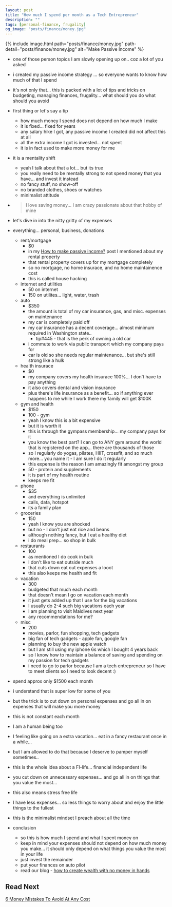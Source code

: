 ```yaml
---
layout: post
title: "How much I spend per month as a Tech Entrepreneur"
description: ""
tags: [personal-finance, frugality]
og_image: "posts/finance/money.jpg"
---
```


{% include image.html path="posts/finance/money.jpg" path-detail="posts/finance/money.jpg" alt="Make Passive Income" %}


- one of those person topics I am slowly opening up on.. coz a lot of you asked
- i created my passive income strategy <link here>... so everyone wants to know how much of that I spend
- it's not only that... this is packed with a lot of tips and tricks on budgeting, managing finances, frugality... what should you do what should you avoid


- first thing or let's say a tip
  - how much money I spend does not depend on how much I make
  - it is fixed... fixed for years
  - any salary hike I got, any passive income I created did not affect this at all
  - all the extra income I got is invested... not spent
  - it is in fact used to make more money for me
- it is a mentality shift  
  - yeah I talk about that a lot... but its true    
  - you really need to be mentally strong to not spend money that you have... and invest it instead 
  - no fancy stuff, no show-off
  - no branded clothes, shoes or watches
  - minimalist attitude

- > I love saving money... I am crazy passionate about that hobby of mine 

- let's dive in into the nitty gritty of my expenses
- everything... personal, business, donations
  - rent/mortgage
    - $0
    - in my [How to make passive income?](http://ngninja.com/posts/how-to-make-passive-income) post I mentioned about my rental property 
    - that rental property covers up for my mortgage completely
    - so no mortgage, no home insurace, and no home maintainence cost
    - this is called house hacking <link>
  - internet and utilities
    - 50 on internet
    - 150 on utilites... light, water, trash 
  - auto
    - $350
    - the amount is total of my car insurance, gas, and misc. expenses on maintenance
    - my car is completely paid off
    - my car insurance has a decent coverage... almost minimum required in Washington state..
      - tip#445 - that is the perk of owning a old car
    - i commute to work via public transport which my company pays for
    - car is old so she needs regular maintenance... but she's still strong like a hulk
  - health insurace
    - $0
    - my company covers my health insurace 100%... I don't have to pay anything
    - it also covers dental and vision insurance
    - plus there's life insurance as a benefit... so if anything ever happens to me while I work there my family will get $100K
  - gym and health
    - $150
    - 100 - gym
    - yeah I know this is a bit expensive
    - but it is worth it
    - this is through the gympass membership... my company pays for it
    - you know the best part? I can go to ANY gym around the world that is registered on the app... there are thousands of those
    - so I regularly do yogas, pilates, HIIT, crossfit, and so much more... you name it - I am sure I do it regularly
    - this expense is the reason I am amazingly fit amongst my group
    - 50 - protein and supplements
    - it is part of my health routine
    - keeps me fit 
  - phone
    - $35
    - and everything is unlimited
    - calls, data, hotspot
    - its a family plan 
  - groceries
    - 150
    - yeah I know you are shocked
    - but no - I don't just eat rice and beans
    - although nothing fancy, but I eat a healthy diet
    - i do meal prep... so shop in bulk
  - restaurants
    - 100
    - as mentioned I do cook in bulk
    - I don't like to eat outside much
    - that cuts down eat out expenses a looot
    - this also keeps me health and fit
  - vacation
    - 300
    - budgeted that much each month
    - that doesn't mean I go on vacation each month
    - it just gets added up that I use for the big vacations
    - I usually do 2-4 such big vacations each year
    - I am planning to visit Maldives <trip advisor link> next year 
    - any recommendations for me?
  - misc
    - 200
    - movies, parlor, fun shopping, tech gadgets
    - big fan of tech gadgets - apple fan, google fan
    - planning to buy the new apple watch
    - but I am still using my iphone 6s which I bought 4 years back
    - so I know how to maintain a balance of saving and spending on my passion for tech gadgets
    - i need to go to parlor because I am a tech entrepreneur so I have to meet clients so I need to look decent :)


- spend approx only $1500 each month
- i understand that is super low for some of you
- but the trick is to cut down on personal expenses and go all in on expenses that will make you more money

- this is not constant each month
- I am a human being too
- I feeling like going on a extra vacation... eat in a fancy restaurant once in a while... 
- but I am allowed to do that because I deserve to pamper myself sometimes..
- this is the whole idea about a FI-life... financial independent life
- you cut down on unnecessary expenses... and go all in on things that you value the most...


- this also means stress free life
- I have less expenses... so less things to worry about and enjoy the little things to the fullest
- this is the minimalist mindset I preach about all the time
 
- conclusion
  - so this is how much I spend and what I spent money on
  - keep in mind your expenses should not depend on how much money you make... it should only depend on what things you value the most in your life
  - just invest the remainder
  - put your finances on auto pilot
  - read our blog -  [how to create wealth with no money in hands](http://ngninja.com/posts/build-wealth-with-no-money)


## Read Next

[6 Money Mistakes To Avoid At Any Cost](http://ngninja.com/posts/money-mistakes-to-avoid)